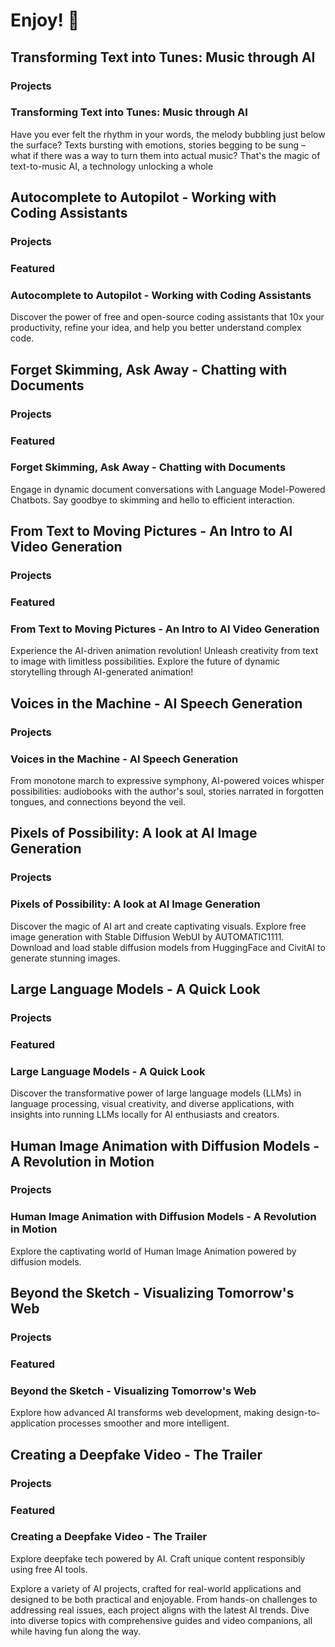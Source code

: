 # Enjoy! 🙂
## Transforming Text into Tunes: Music through AI
### Projects
### Transforming Text into Tunes: Music through AI
Have you ever felt the rhythm in your words, the melody bubbling just below the surface? Texts bursting with emotions, stories begging to be sung – what if there was a way to turn them into actual music? That's the magic of text-to-music AI, a technology unlocking a whole

## Autocomplete to Autopilot - Working with Coding Assistants
### Projects
### Featured
### Autocomplete to Autopilot - Working with Coding Assistants
Discover the power of free and open-source coding assistants that 10x your productivity, refine your idea, and help you better understand complex code.

## Forget Skimming, Ask Away - Chatting with Documents
### Projects
### Featured
### Forget Skimming, Ask Away - Chatting with Documents
Engage in dynamic document conversations with Language Model-Powered Chatbots. Say goodbye to skimming and hello to efficient interaction.

## From Text to Moving Pictures - An Intro to AI Video Generation
### Projects
### Featured
### From Text to Moving Pictures - An Intro to AI Video Generation
Experience the AI-driven animation revolution! Unleash creativity from text to image with limitless possibilities. Explore the future of dynamic storytelling through AI-generated animation!

## Voices in the Machine - AI Speech Generation
### Projects
### Voices in the Machine - AI Speech Generation
From monotone march to expressive symphony, AI-powered voices whisper possibilities: audiobooks with the author's soul, stories narrated in forgotten tongues, and connections beyond the veil.

## Pixels of Possibility: A look at AI Image Generation
### Projects
### Pixels of Possibility: A look at AI Image Generation
Discover the magic of AI art and create captivating visuals. Explore free image generation with Stable Diffusion WebUI by AUTOMATIC1111. Download and load stable diffusion models from HuggingFace and CivitAI to generate stunning images.

## Large Language Models - A Quick Look
### Projects
### Featured
### Large Language Models - A Quick Look
Discover the transformative power of large language models (LLMs) in language processing, visual creativity, and diverse applications, with insights into running LLMs locally for AI enthusiasts and creators.

## Human Image Animation with Diffusion Models - A Revolution in Motion
### Projects
### Human Image Animation with Diffusion Models - A Revolution in Motion
Explore the captivating world of Human Image Animation powered by diffusion models.

## Beyond the Sketch - Visualizing Tomorrow's Web
### Projects
### Featured
### Beyond the Sketch - Visualizing Tomorrow's Web
Explore how advanced AI transforms web development, making design-to-application processes smoother and more intelligent.

## Creating a Deepfake Video - The Trailer
### Projects
### Featured
### Creating a Deepfake Video - The Trailer
Explore deepfake tech powered by AI. Craft unique content responsibly using free AI tools.

Explore a variety of AI projects, crafted for real-world applications and designed to be both practical and enjoyable. From hands-on challenges to addressing real issues, each project aligns with the latest AI trends. Dive into diverse topics with comprehensive guides and video companions, all while having fun along the way.
